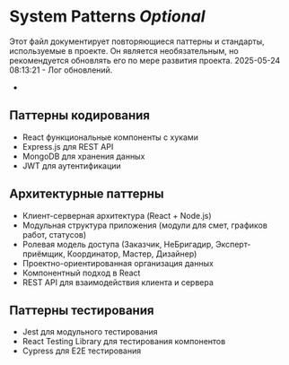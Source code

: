 # System Patterns *Optional*

Этот файл документирует повторяющиеся паттерны и стандарты, используемые в проекте.
Он является необязательным, но рекомендуется обновлять его по мере развития проекта.
2025-05-24 08:13:21 - Лог обновлений.

*

## Паттерны кодирования

* React функциональные компоненты с хуками
* Express.js для REST API
* MongoDB для хранения данных
* JWT для аутентификации

## Архитектурные паттерны

* Клиент-серверная архитектура (React + Node.js)
* Модульная структура приложения (модули для смет, графиков работ, статусов)
* Ролевая модель доступа (Заказчик, НеБригадир, Эксперт-приёмщик, Координатор, Мастер, Дизайнер)
* Проектно-ориентированная организация данных
* Компонентный подход в React
* REST API для взаимодействия клиента и сервера

## Паттерны тестирования

* Jest для модульного тестирования
* React Testing Library для тестирования компонентов
* Cypress для E2E тестирования